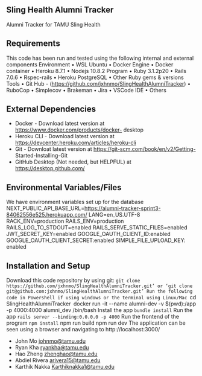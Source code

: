 ## Sling Health Alumni Tracker
Alumni Tracker for TAMU Sling Health


## Requirements
This code has been run and tested using the following internal and external
components
Environment
• WSL Ubuntu
• Docker Engine 
• Docker container 
• Heroku 8.7.1
• Nodejs 10.8.2
Program
• Ruby 3.1.2p20
• Rails 7.0.6
• Rspec-rails
• Heroku PostgreSQL
• Other Ruby gems & versions
Tools
• Git Hub - (https://github.com/jxhnmo/SlingHealthAlumniTracker)
• RuboCop
• Simplecov
• Brakeman
• Jira
• VSCode IDE
• Others


## External Dependencies
- Docker - Download latest version at https://www.docker.com/products/docker-
desktop
- Heroku CLI - Download latest version at
https://devcenter.heroku.com/articles/heroku-cli
- Git - Downloat latest version at https://git-scm.com/book/en/v2/Getting-
Started-Installing-Git
- GitHub Desktop (Not needed, but HELPFUL) at https://desktop.github.com/


## Environmental Variables/Files
We have environment variables set up for the database
NEXT_PUBLIC_API_BASE_URL=https://alumni-tracker-sprint3-84062556e525.herokuapp.com/
LANG=en_US.UTF-8
RACK_ENV=production
RAILS_ENV=production
RAILS_LOG_TO_STDOUT=enabled
RAILS_SERVE_STATIC_FILES=enabled
JWT_SECRET_KEY=enabled
GOOGLE_OAUTH_CLIENT_ID:enabled
GOOGLE_OAUTH_CLIENT_SECRET:enabled
SIMPLE_FILE_UPLOAD_KEY: enabled 
## Installation and Setup
Download this code repository by using git:
`git clone https://github.com/jxhnmo/SlingHealthAlumniTracker.git’
or
‘git clone git@github.com:jxhnmo/SlingHealthAlumniTracker.git’
Run the following code in Powershell if using windows or the terminal using
Linux/Mac
`cd SlingHealthAlumniTracker`
`docker run -it --name alumni-dev -v $(pwd):/app -p 4000:4000 alumni_dev /bin/bash
Install the app
`bundle install`
Run the app
`rails server --binding:0.0.0.0 -p 4000`
Run the frontend of the program
`npm install`
npm run build
npm run dev
The application can be seen using a browser and navigating to
http://localhost:3000/


* John Mo johnmo@tamu.edu
* Ryan Kha ryankha@tamu.edu
* Hao Zheng zhenghao@tamu.edu
* Abdiel Rivera arivera15@tamu.edu
* Karthik Nakka Karthiknakka1@tamu.edu
